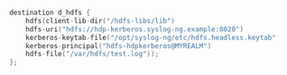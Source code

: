 ---
---
<!-- DISCLAIMER: This file is based on the syslog-ng Open Source Edition documentation https://github.com/balabit/syslog-ng-ose-guides/commit/2f4a52ee61d1ea9ad27cb4f3168b95408fddfdf2 and is used under the terms of The syslog-ng Open Source Edition Documentation License. The file has been modified by Axoflow. -->
```c

    destination d_hdfs {
        hdfs(client-lib-dir("/hdfs-libs/lib")
        hdfs-uri("hdfs://hdp-kerberos.syslog-ng.example:8020")
        kerberos-keytab-file("/opt/syslog-ng/etc/hdfs.headless.keytab")
        kerberos-principal("hdfs-hdpkerberos@MYREALM")
        hdfs-file("/var/hdfs/test.log"));
    };

```

